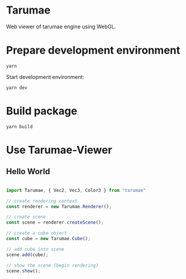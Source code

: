 # Tarumae

Web viewer of tarumae engine using WebGL.

# Prepare development environment

```shell
yarn
```

Start development environment:

```shell
yarn dev
```

# Build package

```shell
yarn build
```

# Use Tarumae-Viewer

## Hello World

```js

import Tarumae, { Vec2, Vec3, Color3 } from "tarumae"

// create rendering context
const renderer = new Tarumae.Renderer();

// create scene
const scene = renderer.createScene();

// create a cube object
const cube = new Tarumae.Cube();

// add cube into scene
scene.add(cube);

// show the scene (begin rendering) 
scene.show();

```

